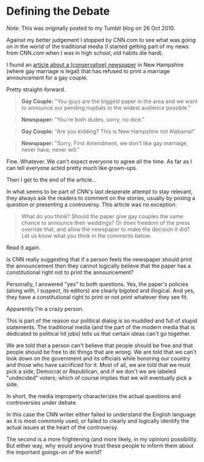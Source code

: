 # Defining the Debate

*Note:* This was originally posted to my Tumblr blog on 26 Oct 2010.

Against my better judgement I stopped by CNN.com to see what was going on in the world of the traditional media (I started getting part of my news from CNN.com when I was in high school, old habits die hard).

I found an [article about a (conservative) newspaper](http://news.blogs.cnn.com/2010/10/25/newspaper-wont-print-gay-marriage-announcements/?hpt=T2) in New Hampshire (where gay marriage is legal) that has refused to print a marriage announcement for a gay couple.

Pretty straight-forward.

> **Gay Couple:** "You guys are the biggest paper in the area and we want to announce our pending nuptials to the widest audience possible."

> **Newspaper:** "You're both dudes, sorry, no dice."

> **Gay Couple:** "Are you kidding? This is New Hampshire not Alabama!"

> **Newspaper:** "Sorry, First Amendment, we don't like gay marriage, never have, never will."

Fine. Whatever. We can't expect everyone to agree all the time. As far as I can tell everyone acted pretty much like grown-ups.

Then I get to the end of the article...

In what seems to be part of CNN's last desperate attempt to stay relevant, they always ask the readers to comment on the stories, usually by posing a question or presenting a controversy. This article was no exception:

> What do you think? Should the paper give gay couples the same chance to announce their weddings? Or does freedom of the press override that, and allow the newspaper to make the decision it did? Let us know what you think in the comments below.

Read it again.

Is CNN really suggesting that if a person feels the newspaper should print the announcement then they cannot logically believe that the paper has a constitutional right not to print the announcement?

Personally, I answered "yes" to both questions. Yes, the paper's policies (along with, I suspect, its editors) are clearly bigoted and illogical. And yes, they have a constitutional right to print or not print whatever they see fit.

Apparently I'm a crazy person.

This is part of the reason our political dialog is so muddled and full of stupid statements. The traditional media (and the part of the modern media that is dedicated to political hit jobs) tells us that certain ideas can't go together.

We are told that a person can't believe that people should be free and that people should be free to do things that are wrong. We are told that we can't look down on the government and its officials while honoring our country and those who have sacrificed for it. Most of all, we are told that we must pick a side, Democrat or Republican, and if we don't we are labeled "undecided" voters; which of course implies that we will eventually pick a side.

In short, the media improperly characterizes the actual questions and controversies under debate.

In this case the CNN writer either failed to understand the English language as it is most commonly used, or failed to clearly and logically identify the actual issues at the heart of the controversy.

The second is a more frightening (and more likely, in my opinion) possibility. But either way, why would anyone trust these people to inform them about the important goings-on of the world?
